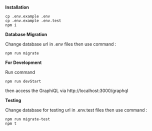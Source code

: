 **Installation**

```
cp .env.example .env
cp .env.example .env.test
npm i
```

**Database Migration**

Change database url in .env files then use command :

```
npm run migrate
```

**For Development**

Run command

```
npm run devStart
```

then access the GraphiQL via http://localhost:3000/graphql

**Testing**

Change database for testing url in .env.test files then use command :

```
npm run migrate-test
npm t
```
